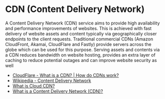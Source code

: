 # CDN (Content Delivery Network)

A Content Delivery Network (CDN) service aims to provide high availability and performance improvements of websites. This is achieved with fast delivery of website assets and content typically via geographically closer endpoints to the client requests.
Traditional commercial CDNs (Amazon CloudFront, Akamai, CloudFlare and Fastly) provide servers across the globe which can be used for this purpose.
Serving assets and contents via a CDN reduces bandwidth on website hosting, provides an extra layer of caching to reduce potential outages and can improve website security as well


- [CloudFlare - What is a CDN? | How do CDNs work?](https://www.cloudflare.com/en-ca/learning/cdn/what-is-a-cdn/)
- [Wikipedia - Content Delivery Network](https://en.wikipedia.org/wiki/Content_delivery_network)
- [What is Cloud CDN?](https://www.youtube.com/watch?v=841kyd_mfH0)
- [What is a Content Delivery Network (CDN)?](https://www.youtube.com/watch?v=Bsq5cKkS33I)

